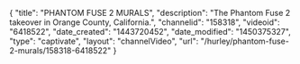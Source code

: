 {
    "title": "PHANTOM FUSE 2 MURALS",
    "description": "The Phantom Fuse 2 takeover in Orange County, California.",
    "channelid": "158318",
    "videoid": "6418522",
    "date_created": "1443720452",
    "date_modified": "1450375327",
    "type": "captivate",
    "layout": "channelVideo",
    "url": "\/hurley\/phantom-fuse-2-murals\/158318-6418522"
}